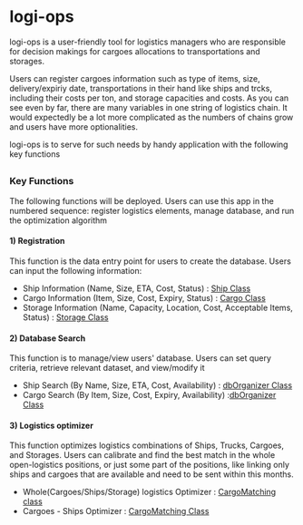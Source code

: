 # logi-ops

logi-ops is a user-friendly tool for logistics managers who are responsible for decision makings for cargoes allocations to transportations and storages.

Users can register cargoes information such as type of items, size, delivery/expiriy date, transportations in their hand like ships and trcks, including their costs per ton, and storage capacities and costs. 
As you can see even by far, there are many variables in one string of logistics chain. 
It would expectedly be a lot more complicated as the numbers of chains grow and users have more optionalities.

logi-ops is to serve for such needs by handy application with the following key functions

##
### Key Functions
The following functions will be deployed. Users can use this app in the numbered sequence: register logistics elements, manage database, and run the optimization algorithm 

#### 1) Registration 
   This function is the data entry point for users to create the database. Users can input the following information:
   - Ship Information (Name, Size, ETA, Cost, Status) : [Ship Class](https://github.com/Snafkin547/logi-ops/blob/351918292e8e8bc30a5e5a9aff9a3ebb563af90d/src/cpw/Ship.java#L3)
   - Cargo Information (Item, Size, Cost, Expiry, Status) : [Cargo Class](https://github.com/Snafkin547/logi-ops/blob/351918292e8e8bc30a5e5a9aff9a3ebb563af90d/src/cpw/Cargo.java#L3)
   - Storage Information (Name, Capacity, Location, Cost, Acceptable Items, Status) : [Storage Class](https://github.com/Snafkin547/logi-ops/blob/483f990c4fe8cda8742c8a2769e04768cf147e8b/src/cpw/Storage.java#L6)

#### 2) Database Search
   This function is to manage/view users' database. Users can set query criteria, retrieve relevant dataset, and view/modify it
   - Ship Search (By Name, Size, ETA, Cost, Availability) : [dbOrganizer Class](https://github.com/Snafkin547/logi-ops/blob/351918292e8e8bc30a5e5a9aff9a3ebb563af90d/src/cpw/dbOrganizer.java#L5)
   - Cargo Search (By Item, Size, Cost, Expiry, Availability) :[dbOrganizer Class](https://github.com/Snafkin547/logi-ops/blob/4b18dd5785d1c90119b4a63ee7cc39aa05a294bd/src/cpw/dbOrganizer.java#L30)

####  3) Logistics optimizer
   This function optimizes logistics combinations of Ships, Trucks, Cargoes, and Storages. Users can calibrate and find the best match in the whole open-logistics positions, or just some part of the positions, like linking only ships and cargoes that are available and need to be sent within this months.
   - Whole(Cargoes/Ships/Storage) logistics Optimizer : [CargoMatching class](https://github.com/Snafkin547/logi-ops/blob/4b18dd5785d1c90119b4a63ee7cc39aa05a294bd/src/cpw/CargoMatching.java#L324)
   - Cargoes - Ships Optimizer : [CargoMatching Class](https://github.com/Snafkin547/logi-ops/blob/351918292e8e8bc30a5e5a9aff9a3ebb563af90d/src/cpw/CargoMatching.java#L6)
